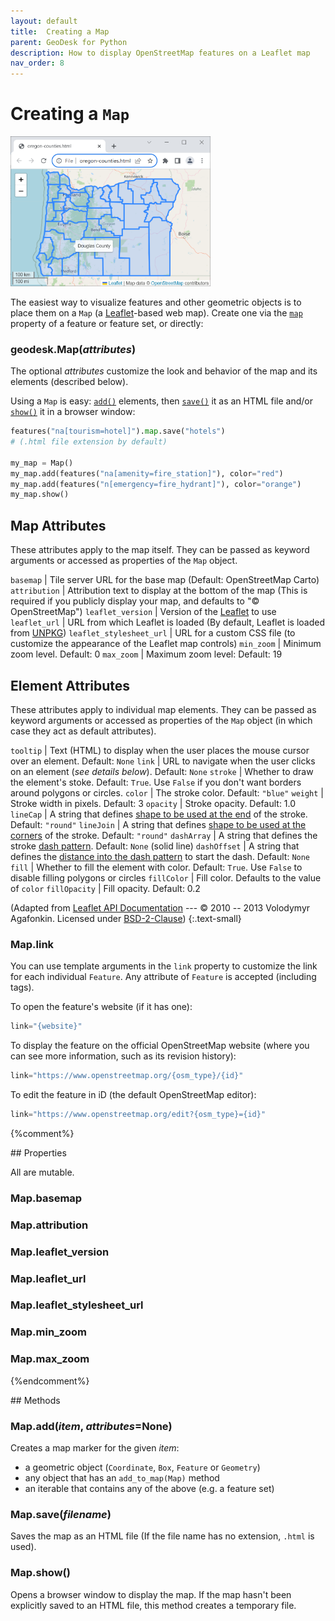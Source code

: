 ```yaml
---
layout: default
title:  Creating a Map
parent: GeoDesk for Python
description: How to display OpenStreetMap features on a Leaflet map
nav_order: 8
---
```



<a id="Map"></a>

# Creating a `Map`

<img class="float" src="/img/example-counties-screenshot.png" width="320">

The easiest way to visualize features and other geometric objects is to place them on a `Map` (a [Leaflet](https://www.leafletjs.com)-based web map). Create one via the [`map`](/python\Feature#Feature_map) property of a feature or feature set, or directly:

<h3 id="Map_Map" class="api"><span class="prefix">geodesk.</span><span class="name">Map</span><span class="paren">(</span><i>attributes</i><span class="paren">)</span></h3><div class="api" markdown="1">

The optional *attributes* customize the look and behavior of the map and its elements (described below).

</div>

Using a `Map` is easy: [`add()`](/python\Map#Map_add) elements, then [`save()`](/python\Map#Map_save) it as an HTML file and/or [`show()`](/python\Map#Map_show) it in a browser window:

```python
features("na[tourism=hotel]").map.save("hotels")
# (.html file extension by default)

my_map = Map()
my_map.add(features("na[amenity=fire_station]"), color="red")
my_map.add(features("n[emergency=fire_hydrant]"), color="orange")
my_map.show()
```

## Map Attributes

These attributes apply to the map itself. They can be passed as keyword arguments or accessed as properties of the `Map` object.

`basemap` | Tile server URL for the base map (Default: OpenStreetMap Carto)
`attribution` | Attribution text to display at the bottom of the map (This is          required if you publicly display your map, and defaults to "&copy; OpenStreetMap")
`leaflet_version` | Version of the [Leaflet](https://www.leafletjs.com) to use
`leaflet_url` | URL from which Leaflet is loaded (By default, Leaflet is loaded from [UNPKG](https://www.unpkg.com/))
`leaflet_stylesheet_url` | URL for a custom CSS file (to customize the appearance of the Leaflet map controls)
`min_zoom` | Minimum zoom level. Default: 0
`max_zoom` | Maximum zoom level: Default: 19

## Element Attributes

These attributes apply to individual map elements. They can be passed as keyword arguments or accessed as properties of the `Map` object (in which case they act as default attributes).

`tooltip` | Text (HTML) to display when the user places the mouse cursor over an element. Default: `None`
`link` | URL to navigate when the user clicks on an element (*see details below*). Default: `None`
`stroke` | Whether to draw the element's stoke. Default: `True`. Use `False` if you don't want borders around polygons or circles.
`color` | The stroke color. Default: `"blue"`
`weight` | Stroke width in pixels. Default: 3
`opacity` | Stroke opacity. Default: 1.0
`lineCap` | A string that defines <a href="https://developer.mozilla.org/docs/Web/SVG/Attribute/stroke-linecap">shape to be used at the end</a> of the stroke. Default: `"round"`
`lineJoin` | A string that defines <a href="https://developer.mozilla.org/docs/Web/SVG/Attribute/stroke-linejoin">shape to be used at the corners</a> of the stroke. Default: `"round"`
`dashArray` | A string that defines the stroke <a href="https://developer.mozilla.org/docs/Web/SVG/Attribute/stroke-dasharray">dash pattern</a>. Default: `None` (solid line)
`dashOffset` | A string that defines the [distance into the dash pattern](https://developer.mozilla.org/docs/Web/SVG/Attribute/stroke-dashoffset) to start the dash. Default: `None`
`fill` | Whether to fill the element with color. Default: `True`. Use `False` to disable filling polygons or circles
`fillColor` | Fill color. Defaults to the value of `color`
`fillOpacity` | Fill opacity. Default: 0.2

(Adapted from [Leaflet API Documentation](https://leafletjs.com/reference.html#path) --- &copy; 2010 -- 2013 Volodymyr Agafonkin. Licensed under [BSD-2-Clause](https://github.com/Leaflet/Leaflet/blob/main/LICENSE))
{:.text-small}

<h3 id="Map_link" class="api"><span class="prefix">Map.</span><span class="name">link</span></h3><div class="api" markdown="1">

You can use template arguments in the `link` property to customize the link for
each individual `Feature`. Any attribute of `Feature` is accepted (including tags).

To open the feature's website (if it has one):

```python
link="{website}"
```

To display the feature on the official OpenStreetMap website (where you can see more information, such as its revision history):

```python
link="https://www.openstreetmap.org/{osm_type}/{id}"
```

To edit the feature in iD (the default OpenStreetMap editor):

```python
link="https://www.openstreetmap.org/edit?{osm_type}={id}"
```
{%comment%}

</div>
## Properties

All are mutable.

<h3 id="Map_basemap" class="api"><span class="prefix">Map.</span><span class="name">basemap</span></h3><div class="api" markdown="1">

</div><h3 id="Map_attribution" class="api"><span class="prefix">Map.</span><span class="name">attribution</span></h3><div class="api" markdown="1">

</div><h3 id="Map_leaflet_version" class="api"><span class="prefix">Map.</span><span class="name">leaflet_version</span></h3><div class="api" markdown="1">

</div><h3 id="Map_leaflet_url" class="api"><span class="prefix">Map.</span><span class="name">leaflet_url</span></h3><div class="api" markdown="1">

</div><h3 id="Map_leaflet_stylesheet_url" class="api"><span class="prefix">Map.</span><span class="name">leaflet_stylesheet_url</span></h3><div class="api" markdown="1">

</div><h3 id="Map_min_zoom" class="api"><span class="prefix">Map.</span><span class="name">min_zoom</span></h3><div class="api" markdown="1">

</div><h3 id="Map_max_zoom" class="api"><span class="prefix">Map.</span><span class="name">max_zoom</span></h3><div class="api" markdown="1">

{%endcomment%}

</div>
## Methods

<h3 id="Map_add" class="api"><span class="prefix">Map.</span><span class="name">add</span><span class="paren">(</span><i>item</i>, <i>attributes</i>=<span class="default">None</span><span class="paren">)</span></h3><div class="api" markdown="1">

Creates a map marker for the given *item*:

- a geometric object (`Coordinate`, `Box`, `Feature` or `Geometry`)
- any object that has an `add_to_map(Map)` method
- an iterable that contains any of the above (e.g. a feature set)

</div><h3 id="Map_save" class="api"><span class="prefix">Map.</span><span class="name">save</span><span class="paren">(</span><i>filename</i><span class="paren">)</span></h3><div class="api" markdown="1">

Saves the map as an HTML file (If the file name has no extension, `.html` is used).

</div><h3 id="Map_show" class="api"><span class="prefix">Map.</span><span class="name">show</span><span class="paren">(</span><span class="paren">)</span></h3><div class="api" markdown="1">

Opens a browser window to display the map. If the map hasn't been explicitly saved to an HTML file, this method creates a temporary file.
